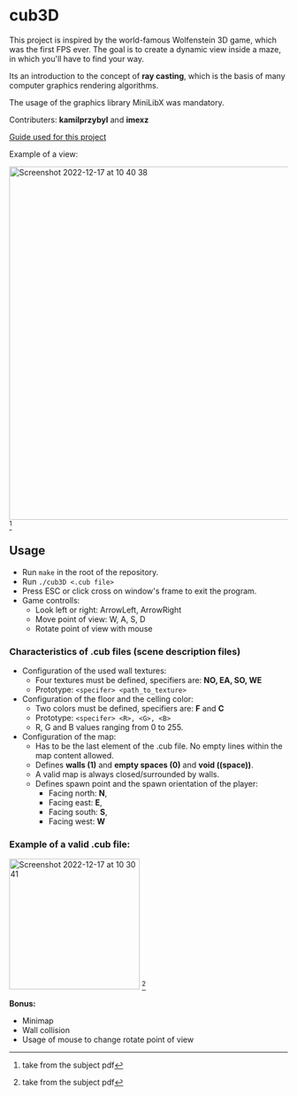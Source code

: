 # cub3D
This project is inspired by the world-famous Wolfenstein 3D game, which was the first FPS ever.
The goal is to create a dynamic view inside a maze, in which you'll have to find your way.

Its an introduction to the concept of **ray casting**, which is the basis of many computer graphics rendering algorithms.

The usage of the graphics library MiniLibX was mandatory.

Contributers: **kamilprzybyl** and **imexz**

[Guide used for this project](https://harm-smits.github.io/42docs/projects/cub3d)

Example of a view:

<img width="638" alt="Screenshot 2022-12-17 at 10 40 38" src="https://user-images.githubusercontent.com/82594855/208235809-17e83403-dbc9-4031-b72a-de9382d86b63.png"> [^1]

## Usage
- Run `make` in the root of the repository.
- Run `./cub3D <.cub file>`
- Press ESC or click cross on window's frame to exit the program.
- Game controlls:
  - Look left or right: ArrowLeft, ArrowRight
  - Move point of view: W, A, S, D
  - Rotate point of view with mouse

### Characteristics of .cub files (scene description files)
- Configuration of the used wall textures:
  - Four textures must be defined, specifiers are: **NO, EA, SO, WE**
  - Prototype: `<specifer> <path_to_texture>`
- Configuration of the floor and the celling color:
  - Two colors must be defined, specifiers are: **F** and **C**
  - Prototype: `<specifer> <R>, <G>, <B>`
  - R, G and B values ranging from 0 to 255.
- Configuration of the map:
  - Has to be the last element of the .cub file. No empty lines within the map content allowed.
  - Defines **walls (1)** and **empty spaces (0)** and **void ((space))**.
  - A valid map is always closed/surrounded by walls.
  - Defines spawn point and the spawn orientation of the player:
    - Facing north: **N**,
    - Facing east: **E**,
    - Facing south: **S**,
    - Facing west: **W**
 
 ### Example of a valid .cub file:
 
 <img width="236" alt="Screenshot 2022-12-17 at 10 30 41" src="https://user-images.githubusercontent.com/82594855/208235484-3d25ca5b-0b6f-4e59-a151-3bffd174508c.png"> [^1]

**Bonus:**
- Minimap
- Wall collision
- Usage of mouse to change rotate point of view

[^1]: take from the subject pdf
